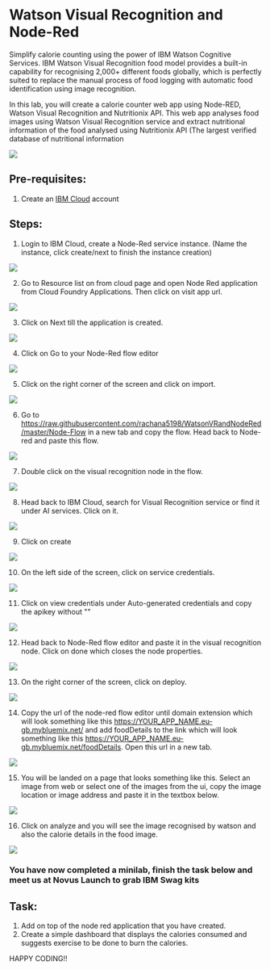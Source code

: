 # Watson Visual Recognition and Node-Red

Simplify calorie counting using the power of IBM Watson Cognitive Services. IBM Watson Visual Recognition food model provides a built-in capability for recognising 2,000+ different foods globally, which is perfectly suited to replace the manual process of food logging with automatic food identification using image recognition.

In this lab, you will create a calorie counter web app using Node-RED, Watson Visual Recognition and Nutritionix API. This web app analyses food images using Watson Visual Recognition service and extract nutritional information of the food analysed using Nutritionix API (The largest verified database of nutritional information

![](img/flowdiagram.png)

## Pre-requisites:

1. Create an [IBM Cloud](https://cloud.ibm.com/login) account

## Steps:

1. Login to IBM Cloud, create a Node-Red service instance. (Name the instance, click create/next to finish the instance creation)

![](img/instancecreateNR.png)

2. Go to Resource list on from cloud page and open Node Red application from Cloud Foundry Applications. Then click on visit app url.

![](img/visitappurl.png)

3. Click on Next till the application is created.

![](img/noderednext.png)

4. Click on Go to your Node-Red flow editor

![](img/nrvisitapp.png)

5. Click on the right corner of the screen and click on import.

![](img/nrimport.png)

6. Go to https://raw.githubusercontent.com/rachana5198/WatsonVRandNodeRed/master/Node-Flow in a new tab and copy the flow. Head back to Node-red and paste this flow.

![](img/nrimport1.png)

7. Double click on the visual recognition node in the flow.

![](img/flowvrnode.png)

8. Head back to IBM Cloud, search for Visual Recognition service or find it under AI services. Click on it.

![](img/instancecreateVR.png)

9. Click on create

![](img/instancecreateVR-1.png)

10. On the left side of the screen, click on service credentials.

![](img/servicecredVR.png)

11. Click on view credentials under Auto-generated credentials and copy the apikey without ""

![](img/apikeyVR.png)

12. Head back to Node-Red flow editor and paste it in the visual recognition node. Click on done which closes the node properties.

![](img/nrcopyapivr.png)

13. On the right corner of the screen, click on deploy.

![](img/nrdeployflow.png)

14. Copy the url of the node-red flow editor until domain extension which will look something like this https://YOUR_APP_NAME.eu-gb.mybluemix.net/ and add foodDetails to the link which will look something like this https://YOUR_APP_NAME.eu-gb.mybluemix.net/foodDetails. Open this url in a new tab.

![](img/nrurlcopy.png)

15. You will be landed on a page that looks something like this. Select an image from web or select one of the images from the ui, copy the image location or image address and paste it in the textbox below.

![](img/output01.png)

16. Click on analyze and you will see the image recognised by watson and also the calorie details in the food image.

![](img/output02.png)

### You have now completed a minilab, finish the task below and meet us at Novus Launch to grab IBM Swag kits

## Task:
1. Add on top of the node red application that you have created.
2. Create a simple dashboard that displays the calories consumed and suggests exercise to be done to burn the calories.

HAPPY CODING!!
